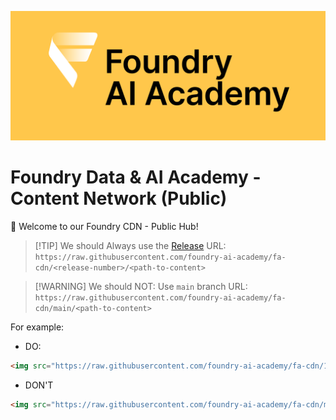 ![Foundry Data & AI Academy Logo](/images/FoundryAI_academy_logo_on_yellow_space.png)

# Foundry Data & AI Academy - Content Network (Public)

👋 Welcome to our Foundry CDN - Public Hub!

> [!TIP] We should
> Always use the [Release](https://github.com/foundry-ai-academy/fa-cdn/releases) URL: `https://raw.githubusercontent.com/foundry-ai-academy/fa-cdn/<release-number>/<path-to-content>`

> [!WARNING] We should NOT:
> Use `main` branch URL: `https://raw.githubusercontent.com/foundry-ai-academy/fa-cdn/main/<path-to-content>`

For example:

- DO:

```markdown
<img src="https://raw.githubusercontent.com/foundry-ai-academy/fa-cdn/1.0.0/images/FoundryAI_academy_logo_on_yellow_space.png" alt="About Foundry" width="500">
```

- DON'T

```markdown
<img src="https://raw.githubusercontent.com/foundry-ai-academy/fa-cdn/main/images/FoundryAI_academy_logo_on_yellow_space.png" alt="About Foundry" width="500">
```
